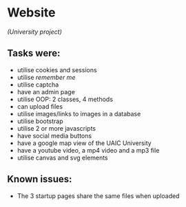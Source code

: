 # Website
*(University project)*

## Tasks were:
- utilise cookies and sessions
- utilise *remember me*
- utilise captcha
- have an admin page
- utilise OOP: 2 classes, 4 methods
- can upload files
- utilise images/links to images in a database
- utilise bootstrap
- utilise 2 or more javascripts
- have social media buttons
- have a google map view of the UAIC University
- have a youtube video, a mp4 video and a mp3 file
- utilise canvas and svg elements

## Known issues:
- The 3 startup pages share the same files when uploaded
